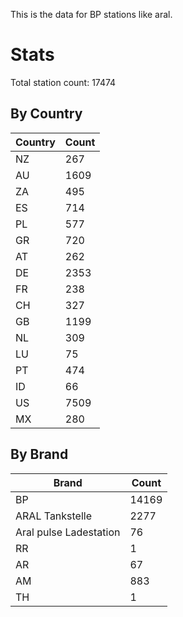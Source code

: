 This is the data for BP stations like aral.


# Stats

Total station count: 17474
## By Country

| Country | Count
| - | - 
| NZ | 267
| AU | 1609
| ZA | 495
| ES | 714
| PL | 577
| GR | 720
| AT | 262
| DE | 2353
| FR | 238
| CH | 327
| GB | 1199
| NL | 309
| LU | 75
| PT | 474
| ID | 66
| US | 7509
| MX | 280
## By Brand

| Brand | Count
| - | - 
| BP | 14169
| ARAL Tankstelle | 2277
| Aral pulse Ladestation | 76
| RR | 1
| AR | 67
| AM | 883
| TH | 1
